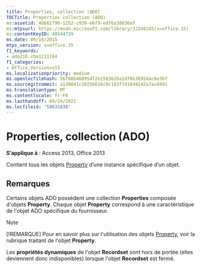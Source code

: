 ```yaml
---
title: Properties, collection (ADO)
TOCTitle: Properties collection (ADO)
ms:assetid: 4d662790-1252-c930-e6f9-edf6a38636af
ms:mtpsurl: https://msdn.microsoft.com/library/JJ249245(v=office.15)
ms:contentKeyID: 48544729
ms.date: 09/18/2015
mtps_version: v=office.15
f1_keywords:
- ado210.chm1231104
f1_categories:
- Office.Version=v15
ms.localizationpriority: medium
ms.openlocfilehash: 56f80b468954f2e1563626a1df6b3692dac6e3bf
ms.sourcegitcommit: a1d9041c20256616c9c183f7d1049142a7ac6991
ms.translationtype: MT
ms.contentlocale: fr-FR
ms.lasthandoff: 09/24/2021
ms.locfileid: "59631838"
---
```

# <a name="properties-collection-ado"></a>Properties, collection (ADO)

**S’applique à** : Access 2013, Office 2013

Contient tous les objets [Property](property-object-ado.md) d’une instance spécifique d’un objet.

## <a name="remarks"></a>Remarques

Certains objets ADO possèdent une collection **Properties** composée d'objets **Property**. Chaque objet **Property** correspond à une caractéristique de l'objet ADO spécifique du fournisseur.

> [!NOTE]
> [!REMARQUE] Pour en savoir plus sur l'utilisation des objets [Property](property-object-ado.md), voir la rubrique traitant de l'objet **Property**.

Les **propriétés dynamiques** de l'objet **Recordset** sont hors de portée (elles deviennent donc indisponibles) lorsque l'objet **Recordset** est fermé.

